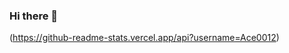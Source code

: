 ### Hi there 👋

<!--
**Ace0012/Ace0012** is a ✨ _special_ ✨ repository because its `README.md` (this file) appears on your GitHub profile.

Here are some ideas to get you started:

- 🔭 I’m currently working on ...
- 🌱 I’m currently learning full stack web devlopement
- 👯 I’m looking to collaborate on ...
- 🤔 I’m looking for help with ...
- 💬 Ask me about frontend
- 📫 How to reach me: ayushchandra.knp@gmail.com
- ⚡ Fun fact: You feel you know everything but it's wrong.
-->

(https://github-readme-stats.vercel.app/api?username=Ace0012)



